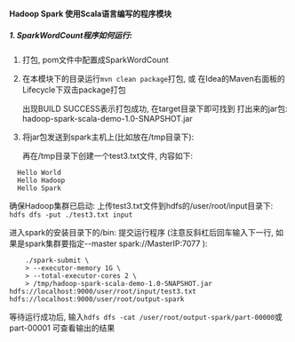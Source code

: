 #### Hadoop Spark 使用Scala语言编写的程序模块

##### 1. SparkWordCount程序如何运行:

1. 打包, pom文件中<mainClass>配置成SparkWordCount

2. 在本模块下的目录运行`mvn clean package`打包, 或
    在Idea的Maven右面板的Lifecycle下双击package打包
    
    出现BUILD SUCCESS表示打包成功, 在target目录下即可找到
    打出来的jar包: hadoop-spark-scala-demo-1.0-SNAPSHOT.jar
    
3. 将jar包发送到spark主机上(比如放在/tmp目录下):

   再在/tmp目录下创建一个test3.txt文件, 内容如下:
  ```
    Hello World
    Hello Hadoop
    Hello Spark
  ```
   确保Hadoop集群已启动:
   上传test3.txt文件到hdfs的/user/root/input目录下:
   `hdfs dfs -put ./test3.txt input`
    
   进入spark的安装目录下的/bin:
   提交运行程序 (注意反斜杠后回车输入下一行, 如果是spark集群要指定--master spark://MasterIP:7077 \): 
  ```
      ./spark-submit \
      > --executor-memory 1G \
      > --total-executor-cores 2 \
      > /tmp/hadoop-spark-scala-demo-1.0-SNAPSHOT.jar hdfs://localhost:9000/user/root/input/test3.txt hdfs://localhost:9000/user/root/output-spark
  ```
   等待运行成功后, 输入`hdfs dfs -cat /user/root/output-spark/part-00000`或part-00001
   可查看输出的结果